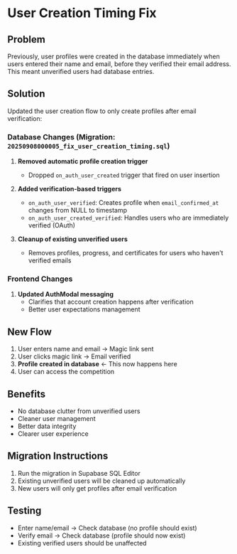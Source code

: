 # User Creation Timing Fix

## Problem
Previously, user profiles were created in the database immediately when users entered their name and email, before they verified their email address. This meant unverified users had database entries.

## Solution
Updated the user creation flow to only create profiles after email verification:

### Database Changes (Migration: `20250908000005_fix_user_creation_timing.sql`)

1. **Removed automatic profile creation trigger**
   - Dropped `on_auth_user_created` trigger that fired on user insertion

2. **Added verification-based triggers**
   - `on_auth_user_verified`: Creates profile when `email_confirmed_at` changes from NULL to timestamp
   - `on_auth_user_created_verified`: Handles users who are immediately verified (OAuth)

3. **Cleanup of existing unverified users**
   - Removes profiles, progress, and certificates for users who haven't verified emails

### Frontend Changes

1. **Updated AuthModal messaging**
   - Clarifies that account creation happens after verification
   - Better user expectations management

## New Flow

1. User enters name and email → Magic link sent
2. User clicks magic link → Email verified
3. **Profile created in database** ← This now happens here
4. User can access the competition

## Benefits

- No database clutter from unverified users
- Cleaner user management
- Better data integrity
- Clearer user experience

## Migration Instructions

1. Run the migration in Supabase SQL Editor
2. Existing unverified users will be cleaned up automatically
3. New users will only get profiles after email verification

## Testing

- Enter name/email → Check database (no profile should exist)
- Verify email → Check database (profile should now exist)
- Existing verified users should be unaffected